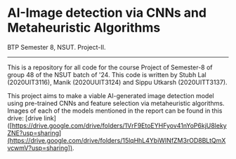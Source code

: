 # AI-Image detection via CNNs and Metaheuristic Algorithms
BTP Semester 8, NSUT. Project-II.
***

This is a repository for all code for the course Project of Semester-8 of group 48 of the NSUT batch of '24. This code is written by Stubh Lal (2020UIT3116), Manik (2020UUIT3124) and Sippu Utkarsh (2020UITT3137).

This project aims to make a viable AI-generated image detection model using pre-trained CNNs and feature selection via metaheuristic algorithms.
Images of each of the models mentioned in the report can be found in this drive: [drive link]([https://drive.google.com/drive/folders/1VrF9EtoEYHFyov41nYoP6kjU8lekyZNE?usp=sharing](https://drive.google.com/drive/folders/15lqHhL4YbiWINfZM3rOD8BLtQmXvcwmV?usp=sharing]).
